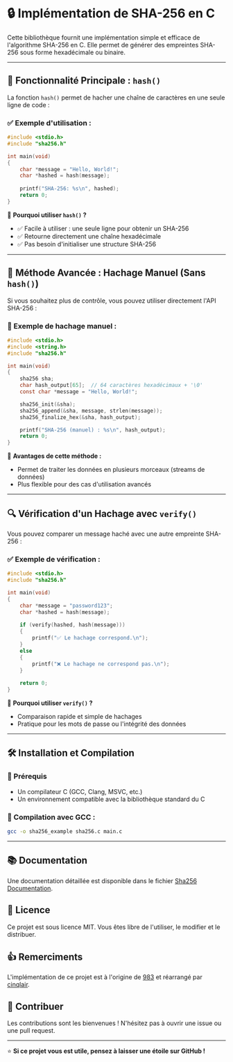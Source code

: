 # 🔒 Implémentation de SHA-256 en C

Cette bibliothèque fournit une implémentation simple et efficace de l'algorithme SHA-256 en C. Elle permet de générer des empreintes SHA-256 sous forme hexadécimale ou binaire.

---

## 🚀 Fonctionnalité Principale : `hash()`
La fonction `hash()` permet de hacher une chaîne de caractères en une seule ligne de code :

### ✅ Exemple d'utilisation :
```c
#include <stdio.h>
#include "sha256.h"

int main(void)
{
    char *message = "Hello, World!";
    char *hashed = hash(message);
    
    printf("SHA-256: %s\n", hashed);
    return 0;
}
```

🎯 **Pourquoi utiliser `hash()` ?**
- ✅ Facile à utiliser : une seule ligne pour obtenir un SHA-256
- ✅ Retourne directement une chaîne hexadécimale
- ✅ Pas besoin d'initialiser une structure SHA-256

---

## 🔧 Méthode Avancée : Hachage Manuel (Sans `hash()`)
Si vous souhaitez plus de contrôle, vous pouvez utiliser directement l'API SHA-256 :

### 📌 Exemple de hachage manuel :
```c
#include <stdio.h>
#include <string.h>
#include "sha256.h"

int main(void)
{
    sha256 sha;
    char hash_output[65];  // 64 caractères hexadécimaux + '\0'
    const char *message = "Hello, World!";

    sha256_init(&sha);
    sha256_append(&sha, message, strlen(message));
    sha256_finalize_hex(&sha, hash_output);

    printf("SHA-256 (manuel) : %s\n", hash_output);
    return 0;
}
```
🔹 **Avantages de cette méthode :**  
- Permet de traiter les données en plusieurs morceaux (streams de données)  
- Plus flexible pour des cas d'utilisation avancés  

---

## 🔍 Vérification d'un Hachage avec `verify()`
Vous pouvez comparer un message haché avec une autre empreinte SHA-256 :

### ✅ Exemple de vérification :
```c
#include <stdio.h>
#include "sha256.h"

int main(void)
{
    char *message = "password123";
    char *hashed = hash(message);
    
    if (verify(hashed, hash(message)))
    {
        printf("✅ Le hachage correspond.\n");
    }
    else
    {
        printf("❌ Le hachage ne correspond pas.\n");
    }
    
    return 0;
}
```

🎯 **Pourquoi utiliser `verify()` ?**
- Comparaison rapide et simple de hachages
- Pratique pour les mots de passe ou l'intégrité des données

---

## 🛠️ Installation et Compilation

### 🔹 Prérequis
- Un compilateur C (GCC, Clang, MSVC, etc.)
- Un environnement compatible avec la bibliothèque standard du C

### 🔹 Compilation avec GCC :
```sh
gcc -o sha256_example sha256.c main.c
```

---

## 📚 Documentation
Une documentation détaillée est disponible dans le fichier [Sha256 Documentation](https://github.com/mateis-rgb/sha256/blob/main/docs.md).


## 📜 Licence
Ce projet est sous licence MIT. Vous êtes libre de l'utiliser, le modifier et le distribuer.

## 👍 Remerciments
L'implémentation de ce projet est à l'origine de [983](https://github.com/983/SHA-256) et réarrangé par [cinqlair](https://github.com/cinqlair).

## 🤝 Contribuer
Les contributions sont les bienvenues ! N'hésitez pas à ouvrir une issue ou une pull request.

---

⭐ **Si ce projet vous est utile, pensez à laisser une étoile sur GitHub !**
